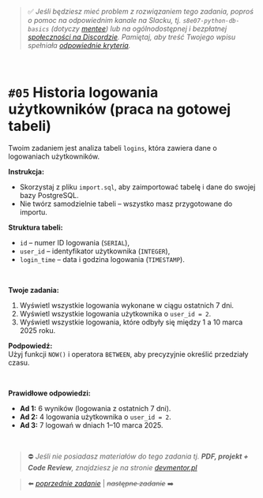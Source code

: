 > :white_check_mark: *Jeśli będziesz mieć problem z rozwiązaniem tego zadania, poproś o pomoc na odpowiednim kanale na Slacku, tj. `s8e07-python-db-basics` (dotyczy [mentee](https://devmentor.pl/mentoring/)) lub na ogólnodostępnej i bezpłatnej [społeczności na Discordzie](https://devmentor.pl/discord). Pamiętaj, aby treść Twojego wpisu spełniała [odpowiednie kryteria](https://devmentor.pl/jak-prosic-o-pomoc/).*

&nbsp;

# `#05` Historia logowania użytkowników (praca na gotowej tabeli)

Twoim zadaniem jest analiza tabeli `logins`, która zawiera dane o logowaniach użytkowników.

**Instrukcja:**
- Skorzystaj z pliku `import.sql`, aby zaimportować tabelę i dane do swojej bazy PostgreSQL.
- Nie twórz samodzielnie tabeli – wszystko masz przygotowane do importu.

**Struktura tabeli:**
- `id` – numer ID logowania (`SERIAL`),
- `user_id` – identyfikator użytkownika (`INTEGER`),
- `login_time` – data i godzina logowania (`TIMESTAMP`).

&nbsp;

**Twoje zadania:**

1. Wyświetl wszystkie logowania wykonane w ciągu ostatnich 7 dni.
2. Wyświetl wszystkie logowania użytkownika o `user_id = 2`.
3. Wyświetl wszystkie logowania, które odbyły się między 1 a 10 marca 2025 roku.

**Podpowiedź:**  
Użyj funkcji `NOW()` i operatora `BETWEEN`, aby precyzyjnie określić przedziały czasu.

&nbsp;

**Prawidłowe odpowiedzi:**

- **Ad 1:** 6 wyników (logowania z ostatnich 7 dni).
- **Ad 2:** 4 logowania użytkownika o `user_id = 2`.
- **Ad 3:** 7 logowań w dniach 1–10 marca 2025.




&nbsp;
> :no_entry: *Jeśli nie posiadasz materiałów do tego zadania tj. **PDF, projekt + Code Review**, znajdziesz je na stronie [devmentor.pl](https://devmentor.pl/workshop-python-db-basics)*

> :arrow_left: [*poprzednie zadanie*](./../04) | ~~*następne zadanie*~~ :arrow_right:
